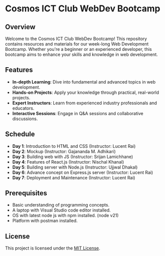 # Cosmos ICT Club WebDev Bootcamp

<!-- ![Bootcamp Logo](link_to_logo.png) -->

## Overview

Welcome to the Cosmos ICT Club WebDev Bootcamp! This repository contains resources and materials for our week-long Web Development Bootcamp. Whether you're a beginner or an experienced developer, this bootcamp aims to enhance your skills and knowledge in web development.

## Features

- **In-depth Learning**: Dive into fundamental and advanced topics in web development.
- **Hands-on Projects**: Apply your knowledge through practical, real-world projects.
- **Expert Instructors**: Learn from experienced industry professionals and educators.
- **Interactive Sessions**: Engage in Q&A sessions and collaborative discussions.

## Schedule

- **Day 1**: Introduction to HTML and CSS (Instructor: Lucent Rai)
- **Day 2**: Mockup (Instructor: Gajananda M. Adhikari)
- **Day 3**: Building web with JS (Instructor: Srijan Lamichhane)
- **Day 4**: Features of React.js (Instructor: Nischal Khanal)
- **Day 5**: Building server with Node.js (Instructor: Ujjwal Dhakal)
- **Day 6**: Advance concept on Express.js server (Instructor: Lucent Rai)
- **Day 7**: Deployment and Maintenance (Instructor: Lucent Rai)

## Prerequisites

- Basic understanding of programming concepts.
- A laptop with Visual Studio code editor installed.
- OS with latest node js with npm installed. (node v21)
- Platform with postman installed.


## License

This project is licensed under the [MIT License](LICENSE).


